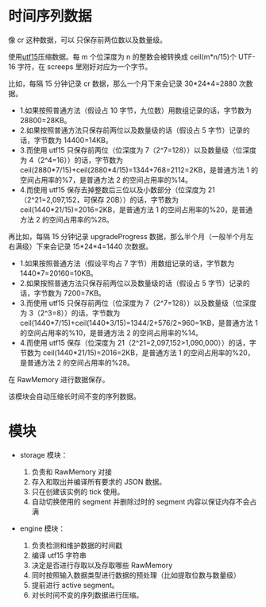# 时间序列数据

像 cr 这种数据，可以
只保存前两位数以及数量级。

使用[utf15](https://github.com/screepers/utf15)压缩数据。每 m 个位深度为 n 的整数会被转换成 ceil(m\*n/15)个 UTF-16 字符，在 screeps 里刚好对应为一个字节。

比如，每隔 15 分钟记录 cr 数据，那么一个月下来会记录 30\*24\*4=2880 次数据。

-   1.如果按照普通方法（假设占 10 字节，九位数）用数组记录的话，字节数为 28800=28KB。
-   2.如果按照普通方法只保存前两位以及数量级的话（假设占 5 字节）记录的话，字节数为 14400=14KB。
-   3.而使用 utf15 只保存前两位（位深度为 7（2\^7=128））以及数量级（位深度为 4（2\^4=16））的话，字节数为 ceil(2880\*7/15)+ceil(2880\*4/15)=1344+768=2112=2KB，是普通方法 1 的空间占用率的%7，是普通方法 2 的空间占用率的%14。
-   4.而使用 utf15 保存去掉整数后三位以及小数部分（位深度为 21（2\^21=2,097,152，可保存 20B））的话，字节数为 ceil(1440\*21/15)=2016=2KB，是普通方法 1 的空间占用率的%20，是普通方法 2 的空间占用率的%28。

再比如，每隔 15 分钟记录 upgradeProgress 数据，那么半个月（一般半个月左右满级）下来会记录 15\*24\*4=1440 次数据。

-   1.如果按照普通方法（假设平均占 7 字节）用数组记录的话，字节数为 1440\*7=20160=10KB。
-   2.如果按照普通方法只保存前两位以及数量级的话（假设占 5 字节）记录的话，字节数为 7200=7KB。
-   3.而使用 utf15 只保存前两位（位深度为 7（2\^7=128））以及数量级（位深度为 3（2\^3=8））的话，字节数为 ceil(1440\*7/15)+ceil(1440\*3/15)=1344/2+576/2=960=1KB，是普通方法 1 的空间占用率的%10，是普通方法 2 的空间占用率的%14。
-   4.而使用 utf15 保存（位深度为 21（2\^21=2,097,152>1,090,000））的话，字节数为 ceil(1440\*21/15)=2016=2KB，是普通方法 1 的空间占用率的%20，是普通方法 2 的空间占用率的%28。

在 RawMemory 进行数据保存。

该模块会自动压缩长时间不变的序列数据。

# 模块

-   storage 模块：

    1. 负责和 RawMemory 对接
    2. 存入和取出并编译所有要求的 JSON 数据。
    3. 只在创建该实例的 tick 使用。
    4. 自动切换使用的 segment 并删除过时的 segment 内容以保证内存不会占满

-   engine 模块：

    1. 负责检测和维护数据的时间戳
    2. 编译 utf15 字符串
    3. 决定是否进行存取以及存取哪些 RawMemory
    4. 同时按照输入数据类型进行数据的预处理（比如提取位数与数量级）
    5. 提前进行 active segment。
    6. 对长时间不变的序列数据进行压缩。

